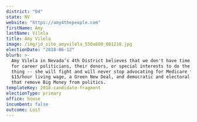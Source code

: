 ```yaml
---
district: "04"
state: NV
website: "https://amy4thepeople.com"
firstName: Amy
lastName: Vilela
title: Amy Vilela
image: /img/jd_site_amyvilela_550x600_061218.jpg
electionDate: "2018-06-12"
blurb: >-
  Amy Vilela in Nevada’s 4th District believes that we don't have time to wait
  for career politicians, their donors, or special interests to do the right
  thing -- she will fight and will never stop advocating for Medicare for All, a
  $15/hour living wage, a Green New Deal, and democratic and electoral reforms
  that remove Big Money from politics.
templateKey: 2018-candidate-fragment
electionType: primary
office: house
incumbent: false
outcome: Lost
---
```

